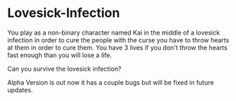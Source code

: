 # Lovesick-Infection
You play as a non-binary character named Kai in the middle of a lovesick infection in order to cure the people with the curse you have to throw hearts at them
in order to cure them. You have 3 lives if you don't throw the hearts fast enough than you will lose a life.

Can you survive the lovesick infection?

Alpha Version is out now it has a couple bugs but will be fixed in future updates.
